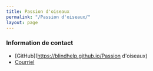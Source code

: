 ```yaml
---
title: Passion d'oiseaux
permalink: "/Passion d'oiseaux/"
layout: page
---
```


### Information de contact ###
* [GitHub](https://blindhelp.github.io/Passion d'oiseaux)
* [Courriel](mailto:remyruiz@gmail.com)

